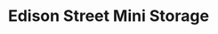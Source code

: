 ---
title: "Edison Street Mini Storage"
url: /kennewick/edison-street-mini-storage/
shop: storage rental
---